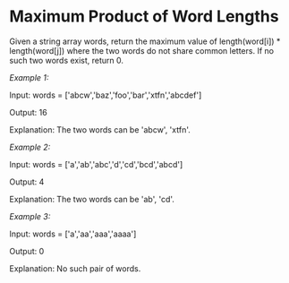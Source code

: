 # Maximum Product of Word Lengths

Given a string array words, return the maximum value of length(word[i]) * length(word[j]) where the two words do not share common letters. If no such two words exist, return 0.

*Example 1:*

Input: words = ['abcw','baz','foo','bar','xtfn','abcdef']

Output: 16

Explanation: The two words can be 'abcw', 'xtfn'.

*Example 2:*

Input: words = ['a','ab','abc','d','cd','bcd','abcd']

Output: 4

Explanation: The two words can be 'ab', 'cd'.

*Example 3:*

Input: words = ['a','aa','aaa','aaaa']

Output: 0

Explanation: No such pair of words.